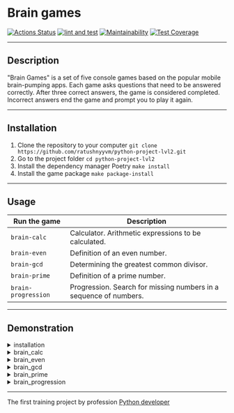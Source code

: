 # Brain games

[![Actions Status](https://github.com/ratushnyyvm/python-project-lvl1/workflows/hexlet-check/badge.svg)](https://github.com/ratushnyyvm/python-project-lvl1/actions)
[![lint and test](https://github.com/ratushnyyvm/python-project-lvl1/actions/workflows/brain-games-CI.yml/badge.svg)](https://github.com/ratushnyyvm/python-project-lvl1/actions/workflows/brain-games-CI.yml)
[![Maintainability](https://api.codeclimate.com/v1/badges/0b9b52f59c4b42e900d3/maintainability)](https://codeclimate.com/github/ratushnyyvm/python-project-lvl1/maintainability)
[![Test Coverage](https://api.codeclimate.com/v1/badges/0b9b52f59c4b42e900d3/test_coverage)](https://codeclimate.com/github/ratushnyyvm/python-project-lvl1/test_coverage)

---

## Description
"Brain Games" is a set of five console games based on the popular mobile brain-pumping apps. Each game asks questions that need to be answered correctly. After three correct answers, the game is considered completed. Incorrect answers end the game and prompt you to play it again.

---

## Installation

1. Clone the repository to your computer `git clone https://github.com/ratushnyyvm/python-project-lvl2.git`
2. Go to the project folder `cd python-project-lvl2`
3. Install the dependency manager Poetry `make install`
4. Install the game package `make package-install`

---

## Usage

| Run the game        | Description                                                       |
|---------------------|-------------------------------------------------------------------|
| `brain-calc`        | Calculator. Arithmetic expressions to be calculated.              |
| `brain-even`        | Definition of an even number.                                     |
| `brain-gcd`         | Determining the greatest common divisor.                          |
| `brain-prime`       | Definition of a prime number.                                     |
| `brain-progression` | Progression. Search for missing numbers in a sequence of numbers. |

---

## Demonstration

<details>
  <summary>installation</summary>
    
  [![asciicast](https://asciinema.org/a/iXe6qBsfULEBR7qo6fAsSdVHo.svg)](https://asciinema.org/a/iXe6qBsfULEBR7qo6fAsSdVHo)
</details>

<details>
  <summary>brain_calc</summary>
    
  ### win
  [![asciicast](https://asciinema.org/a/wlH3YnemKkvupRP4Bk8SBgHlm.svg)](https://asciinema.org/a/wlH3YnemKkvupRP4Bk8SBgHlm)

  ### loss
  [![asciicast](https://asciinema.org/a/iSlmp2GNEEx3NOxPlGTAkwEkv.svg)](https://asciinema.org/a/iSlmp2GNEEx3NOxPlGTAkwEkv)
</details>

<details>
  <summary>brain_even</summary>
    
  ### win
  [![asciicast](https://asciinema.org/a/qnF9f0NEfQPFC00FdtYl7fLgN.svg)](https://asciinema.org/a/qnF9f0NEfQPFC00FdtYl7fLgN)

  ### loss
  [![asciicast](https://asciinema.org/a/RX2vFe4QPw2Ib3iAdLxRQYSNZ.svg)](https://asciinema.org/a/RX2vFe4QPw2Ib3iAdLxRQYSNZ)
</details>

<details>
  <summary>brain_gcd</summary>
    
  ### win
  [![asciicast](https://asciinema.org/a/MwP56gOHD4Cnr2MLktqs5cKuj.svg)](https://asciinema.org/a/MwP56gOHD4Cnr2MLktqs5cKuj)

  ### loss
  [![asciicast](https://asciinema.org/a/PqMbAujzS7f2U9zBosR0UEdgg.svg)](https://asciinema.org/a/PqMbAujzS7f2U9zBosR0UEdgg)
</details>

<details>
  <summary>brain_prime</summary>
    
  ### win
  [![asciicast](https://asciinema.org/a/NiZrQUlahzg5nwLO3BBdUKdZQ.svg)](https://asciinema.org/a/NiZrQUlahzg5nwLO3BBdUKdZQ)

  ### loss
  [![asciicast](https://asciinema.org/a/YGAl0k2KlYwh8dH24YP6SOYmR.svg)](https://asciinema.org/a/YGAl0k2KlYwh8dH24YP6SOYmR)
</details>

<details>
  <summary>brain_progression</summary>
    
  ### win
  [![asciicast](https://asciinema.org/a/FK5p0Dmxtg02b2xEswd4YRCbE.svg)](https://asciinema.org/a/FK5p0Dmxtg02b2xEswd4YRCbE)

  ### loss
  [![asciicast](https://asciinema.org/a/3oO7JjUsj0romQOucELlwqYM9.svg)](https://asciinema.org/a/3oO7JjUsj0romQOucELlwqYM9)
</details>

---

The first training project by profession [Python developer](https://ru.hexlet.io/programs/python)